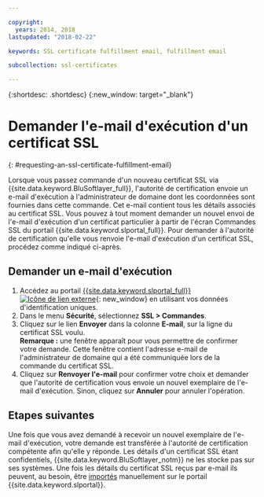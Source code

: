 ```yaml
---

copyright:
  years: 2014, 2018
lastupdated: "2018-02-22"

keywords: SSL certificate fulfillment email, fulfillment email

subcollection: ssl-certificates

---
```


{:shortdesc: .shortdesc}
{:new_window: target="_blank"}

# Demander l'e-mail d'exécution d'un certificat SSL
{: #requesting-an-ssl-certificate-fulfillment-email}

Lorsque vous passez commande d'un nouveau certificat SSL via {{site.data.keyword.BluSoftlayer_full}},
l'autorité de certification envoie un e-mail d'exécution à l'administrateur de domaine dont les coordonnées sont fournies dans cette commande. Cet e-mail contient tous les détails associés au certificat SSL. Vous pouvez à tout moment demander un nouvel envoi de l'e-mail d'exécution d'un certificat particulier à partir de l'écran Commandes SSL du portail {{site.data.keyword.slportal_full}}. Pour demander à l'autorité de certification qu'elle vous renvoie l'e-mail d'exécution d'un certificat SSL, procédez comme indiqué ci-après.

## Demander un e-mail d'exécution

1. Accédez au portail [{{site.data.keyword.slportal_full}} ![Icône de lien externe](../../icons/launch-glyph.svg "Icône de lien externe")](https://control.softlayer.com/){: new_window} en utilisant vos données d'identification uniques.
2. Dans le menu **Sécurité**, sélectionnez **SSL > Commandes**.
3. Cliquez sur le lien **Envoyer** dans la colonne **E-mail**, sur la ligne du certificat SSL voulu.<br/>**Remarque :** une fenêtre apparaît pour vous permettre de confirmer votre demande. Cette fenêtre contient l'adresse e-mail de l'administrateur de domaine qui a été communiquée lors de la commande du certificat SSL.
4. Cliquez sur **Renvoyer l'e-mail** pour confirmer votre choix et demander que l'autorité de certification vous envoie un nouvel exemplaire de l'e-mail d'exécution.  Sinon, cliquez sur **Annuler** pour annuler l'opération.

## Etapes suivantes

Une fois que vous avez demandé à recevoir un nouvel exemplaire de l'e-mail d'exécution, votre demande est
transférée à l'autorité de certification compétente afin qu'elle y réponde. Les détails d'un certificat SSL étant confidentiels, {{site.data.keyword.BluSoftlayer_notm}} ne les stocke pas sur ses systèmes. Une fois les détails du certificat SSL reçus par e-mail ils peuvent, au besoin, être [importés](/docs/infrastructure/ssl-certificates?topic=ssl-certificates-importing-ssl-certificates) manuellement sur le portail {{site.data.keyword.slportal}}.
